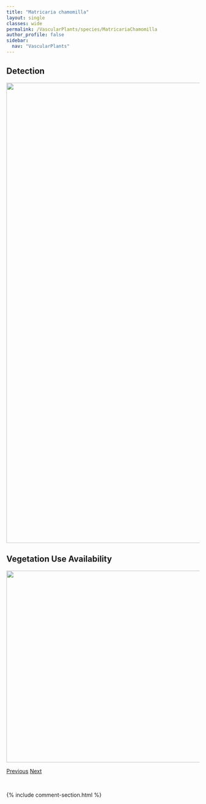 ```yaml
---
title: "Matricaria chamomilla"
layout: single
classes: wide
permalink: /VascularPlants/species/MatricariaChamomilla
author_profile: false
sidebar:
  nav: "VascularPlants"
---
```


<h2>Detection</h2>

<a href="https://drive.google.com/uc?export=view&id=1ZQgLcKKqgrMuwDzy_zy_LpXwl7DMXejt">
<img src="https://drive.google.com/uc?export=view&id=1ZQgLcKKqgrMuwDzy_zy_LpXwl7DMXejt" height = "1200" width = "800">
</a>


<h2>Vegetation Use Availability</h2>

<a href="https://drive.google.com/uc?export=view&id=1GPXTA8OMpT8HFhgtevGthpX0-8Awi_68">
<img src="https://drive.google.com/uc?export=view&id=1GPXTA8OMpT8HFhgtevGthpX0-8Awi_68" height = "500" width = "1000">
</a>


<a href="/DevelopmentWebsite/VascularPlants/species/MarsileaVestita" class="pagination--pager" title="Marsilea vestita">Previous</a> <a href="/DevelopmentWebsite/VascularPlants/species/MatricariaDiscoidea" class="pagination--pager" title="Pineappleweed">Next</a>

<p>&nbsp;</p>

{% include comment-section.html %}
